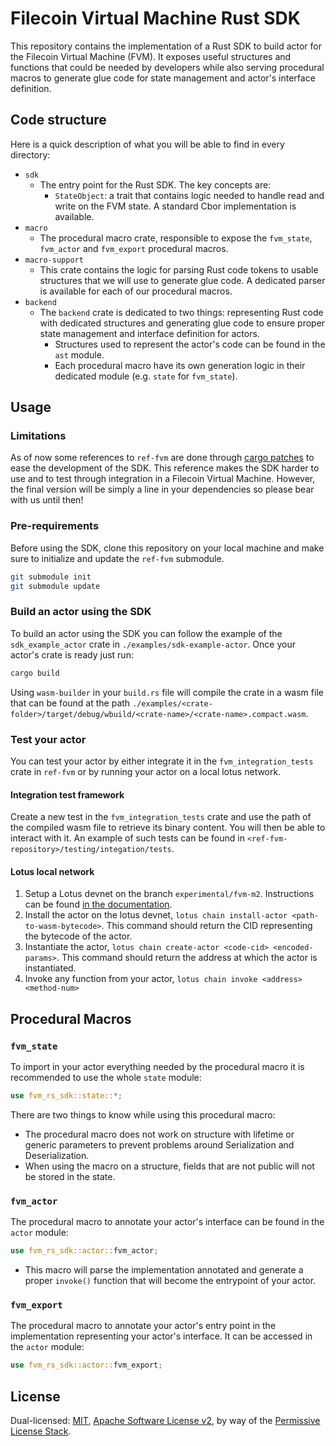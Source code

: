# Filecoin Virtual Machine Rust SDK

This repository contains the implementation of a Rust SDK to build actor for the Filecoin Virtual Machine (FVM). It 
exposes useful structures and functions that could be needed by developers while also serving procedural macros to generate
glue code for state management and actor's interface definition.

## Code structure

Here is a quick description of what you will be able to find in every directory:
- `sdk`
  - The entry point for the Rust SDK. The key concepts are:
    - `StateObject`: a trait that contains logic needed to handle read and write on the FVM state. A standard Cbor 
    implementation is available.
- `macro`
  - The procedural macro crate, responsible to expose the `fvm_state`, `fvm_actor` and `fvm_export` procedural macros.
- `macro-support`
  - This crate contains the logic for parsing Rust code tokens to usable structures that we will use to generate glue code.
  A dedicated parser is available for each of our procedural macros.
- `backend`
  - The `backend` crate is dedicated to two things: representing Rust code with dedicated structures and generating glue 
  code to ensure proper state management and interface definition for actors.
    - Structures used to represent the actor's code can be found in the `ast` module.
    - Each procedural macro have its own generation logic in their dedicated module (e.g. `state` for `fvm_state`).

## Usage

### Limitations 

As of now some references to `ref-fvm` are done through [cargo patches](https://doc.rust-lang.org/cargo/reference/overriding-dependencies.html)
to ease the development of the SDK. This reference makes the SDK harder to use and to test through integration in a 
Filecoin Virtual Machine. However, the final version will be simply a line in your dependencies so please bear with us
until then!

### Pre-requirements

Before using the SDK, clone this repository on your local machine and make sure to initialize and update the `ref-fvm` 
submodule.

```bash
git submodule init
git submodule update
```
 
### Build an actor using the SDK

To build an actor using the SDK you can follow the example of the `sdk_example_actor` crate in `./examples/sdk-example-actor`.
Once your actor's crate is ready just run:
```bash
cargo build
```

Using `wasm-builder` in your `build.rs` file will compile the crate in a wasm file that can be found at the path 
`./examples/<crate-folder>/target/debug/wbuild/<crate-name>/<crate-name>.compact.wasm`.

### Test your actor

You can test your actor by either integrate it in the `fvm_integration_tests` crate in `ref-fvm` or by running your actor
on a local lotus network.

#### Integration test framework

Create a new test in the `fvm_integration_tests` crate and use the path of the compiled wasm file to retrieve its binary content.
You will then be able to interact with it. An example of such tests can be found in `<ref-fvm-repository>/testing/integation/tests`.

#### Lotus local network

1. Setup a Lotus devnet on the branch `experimental/fvm-m2`. Instructions can be found 
[in the documentation](https://lotus.filecoin.io/developers/local-network/).
2. Install the actor on the lotus devnet, `lotus chain install-actor <path-to-wasm-bytecode>`. This command should return
the CID representing the bytecode of the actor.
3. Instantiate the actor, `lotus chain create-actor <code-cid> <encoded-params>`. This command should return the address
at which the actor is instantiated.
4. Invoke any function from your actor, `lotus chain invoke <address> <method-num>`

## Procedural Macros

### `fvm_state`

To import in your actor everything needed by the procedural macro it is recommended to use the whole `state` module:
```rust
use fvm_rs_sdk::state::*;
```

There are two things to know while using this procedural macro:
- The procedural macro does not work on structure with lifetime or generic parameters to prevent problems around Serialization
and Deserialization.
- When using the macro on a structure, fields that are not public will not be stored in the state.

### `fvm_actor`

The procedural macro to annotate your actor's interface can be found in the `actor` module:
```rust
use fvm_rs_sdk::actor::fvm_actor;
```

- This macro will parse the implementation annotated and generate a proper `invoke()` function that will become the 
entrypoint of your actor.

### `fvm_export`

The procedural macro to annotate your actor's entry point in the implementation representing your actor's interface. It 
can be accessed in the `actor` module:
```rust
use fvm_rs_sdk::actor::fvm_export;
```

## License

Dual-licensed: [MIT](./LICENSE-MIT), [Apache Software License v2](./LICENSE-APACHE), by way of the
[Permissive License Stack](https://protocol.ai/blog/announcing-the-permissive-license-stack/).
